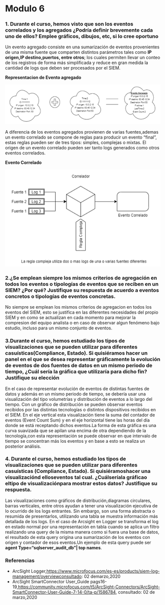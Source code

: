 # Modulo 6

### 1. Durante el curso, hemos visto que son los eventos correlados y los agregados ¿Podría definir brevemente cada uno de ellos? Emplee gráficos, dibujos, etc, si lo cree oportuno

Un evento agregado consiste en una sumarización de eventos provenientes de una misma fuente que comparten distintos parámetros tales  como **IP origen,IP destino,puertos, entre otros**; los cuales  permiten llevar un conteo de los registros de forma más simplificada y reduce en gran medida la cantidad de logs que deben ser procesados por el SIEM.

**Representacion de Evento agregado**

![](/images/modulo6/agregado.PNG)

A diferencia de los eventos agregados provienen de varias fuentes,ademas un evento correlado se compone de reglas para producir un evento “final”, estas reglas pueden ser de tres tipos: simples, complejas o mixtas. El origen de un evento correlado pueden ser tanto logs generados como otros eventos correlados.

**Evento Correlado**

![](/images/modulo6/correlador.PNG)

### 2.¿Se emplean siempre los mismos criterios de agregación en todos los eventos o tipologías de eventos que se reciben en un SIEM? ¿Por qué? Justifique su respuesta de acuerdo a eventos concretos o tipologías de eventos concretas.

No siempre se emplean los mismos criterios de agregacion en todos los eventos del SIEM, esto se justifica en las diferentes necesidades del propio SIEM y en como se actualizan en cada momento  para mejorar la compresion del equipo analista o en caso de observar algun fenómeno bajo estudio, incluso para un mismo conjunto de eventos.

### 3.Durante el  curso, hemos estudiado los tipos de visualizaciones que se pueden utilizar para diferentes casuísticas(Compliance, Estado). Si quisiéramos hacer un panel en el que se desea representar gráficamente la evolución de eventos de dos fuentes de datos en un mismo periodo de tiempo, ¿Cuál sería la gráfica que utilizaría para dicho fin? Justifique su elección

En el caso de representar evolución de eventos de distintas fuentes de datos y además en un mismo periodo de tiempo, se debería usar una visualización del tipo volumetrías y distribución de eventos a lo largo del tiempo. Con un gráfico de distribución se pueden observar eventos recibidos por las distintas tecnologías o distintos dispositivos recibidos en el SIEM. En el eje vertical esta visualización tiene la suma del contador de eventos (Event Count Sum) y en el eje horizontal  tiene las horas del día donde se está receptando dichos eventos.La forma de esta gráfica es una curva suavizada que se apilan una encima de otra dependiendo de la tecnología,con esta representación se puede observar en que intervalo de tiempo se concentran más los eventos y en base a esto se realiza un posterior análisis.

### 4. Durante  el  curso, hemos  estudiado  los  tipos  de  visualizaciones  que  se  pueden utilizar  para  diferentes casuísticas  (Compliance,  Estado).  Si quisiéramoshacer una visualizaciónd elloseventos  tal  cual. ¿Cuálseríala gráficao  eltipo  de visualizaciónpara mostrar estos datos? Justifique su respuesta.

Las visualizaciones como gráficos de distribución,diagramas circulares, barras verticales, entre otros ayudan a tener una visualización ejecutiva de lo ocurrido de los logs entrantes. Sin embargo, son una forma abstracta o resumida de presentarlos, utilizando una tabla se muestra información más detallada de los logs. En el  caso de Arcsight en Logger se transforma el log en estado normal por una representación en tabla cuando se aplica un filtro realizando una query de la misma manera como si fuera una base de datos, el resultado de esta query origina una sumarización de los eventos con origen y contador de esos eventos.Un ejemplo de esta query puede ser **agent Type=“sqlserver_audit_db”| top names**.

### Referencias

+ ArcSight Logger,https://www.microfocus.com/es-es/products/siem-log-management/overviewconsultado: 02 demarzo,2020
+ ArcSight SmartConnector User_Guide pags16-19,https://community.microfocus.com/t5/ArcSight-Connectors/ArcSight-SmartConnector-User-Guide-7-14-0/ta-p/1586784, consultado: 02 de marzo,2020



